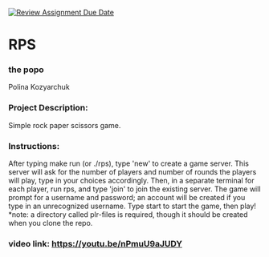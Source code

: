 [![Review Assignment Due Date](https://classroom.github.com/assets/deadline-readme-button-22041afd0340ce965d47ae6ef1cefeee28c7c493a6346c4f15d667ab976d596c.svg)](https://classroom.github.com/a/Vh67aNdh)
# RPS

### the popo
Polina Kozyarchuk

### Project Description:
Simple rock paper scissors game. 
  
### Instructions:
After typing make run (or ./rps), type 'new' to create a game server. This server will ask for the number of players and number of rounds the players will play, type in your choices accordingly. Then, in a separate terminal for each player, run rps, and type 'join' to join the existing server. The game will prompt for a username and password; an account will be created if you type in an unrecognized username. Type start to start the game, then play!
*note: a directory called plr-files is required, though it should be created when you clone the repo.

### video link: https://youtu.be/nPmuU9aJUDY

